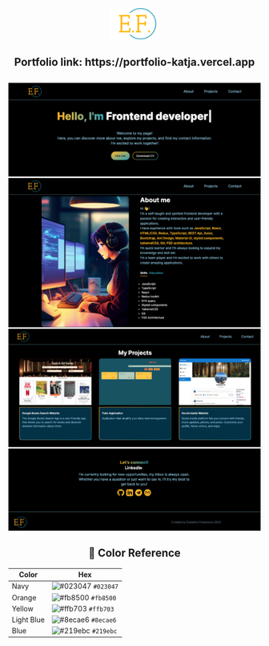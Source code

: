 <div align="center">
<img alt="logo E.F." width="100" src='/public/logo.png' />


<div align="center">
<h2> Portfolio link: https://portfolio-katja.vercel.app<h2>
</div>

![main section](/public/readme/main.png)
![about section](/public/readme/about.png)
![project section](/public/readme/projects.png)
![contact section](/public/readme/contact.png)

## 🎨 Color Reference

| Color      | Hex                                                                |
| ---------- | ------------------------------------------------------------------ |
| Navy       | ![#023047](https://via.placeholder.com/10/023047?text=+) `#023047` |
| Orange     | ![#fb8500](https://via.placeholder.com/10/fb8500?text=+) `#fb8500` |
| Yellow     | ![#ffb703](https://via.placeholder.com/10/ffb703?text=+) `#ffb703` |
| Light Blue | ![#8ecae6](https://via.placeholder.com/10/8ecae6?text=+) `#8ecae6` |
| Blue       | ![#219ebc](https://via.placeholder.com/10/219ebc?text=+) `#219ebc` |
